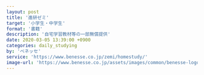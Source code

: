 ```yaml
---
layout: post
title: '進研ゼミ'
target: '小学生・中学生'
format: '書籍'
description: '自宅学習教材等の一部無償提供'
date: 2020-03-05 13:39:00 +0900
categories: daily_studying
by: 'ベネッセ'
service: 'https://www.benesse.co.jp/zemi/homestudy/'
image-url: 'https://www.benesse.co.jp/assets/images/common/benesse-logo.svg'
---
```

